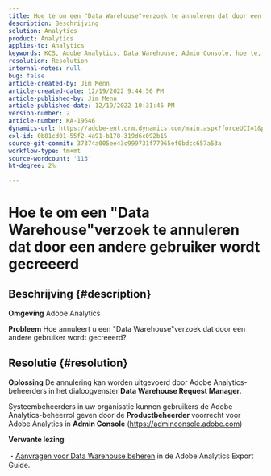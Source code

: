 ```yaml
---
title: Hoe te om een "Data Warehouse"verzoek te annuleren dat door een andere gebruiker wordt gecreeerd
description: Beschrijving
solution: Analytics
product: Analytics
applies-to: Analytics
keywords: KCS, Adobe Analytics, Data Warehouse, Admin Console, hoe te, annuleer, verzoek, een andere gebruiker, de Manager van het Verzoek van de Data Warehouse
resolution: Resolution
internal-notes: null
bug: false
article-created-by: Jim Menn
article-created-date: 12/19/2022 9:44:56 PM
article-published-by: Jim Menn
article-published-date: 12/19/2022 10:31:46 PM
version-number: 2
article-number: KA-19646
dynamics-url: https://adobe-ent.crm.dynamics.com/main.aspx?forceUCI=1&pagetype=entityrecord&etn=knowledgearticle&id=475e715c-e67f-ed11-81ac-6045bd006704
exl-id: 0b81cd01-55f2-4a91-b178-319d6c092b15
source-git-commit: 37374a005ee43c999731f77965ef0bdcc657a53a
workflow-type: tm+mt
source-wordcount: '113'
ht-degree: 2%

---
```


# Hoe te om een &quot;Data Warehouse&quot;verzoek te annuleren dat door een andere gebruiker wordt gecreeerd

## Beschrijving {#description}


<b>Omgeving</b>
Adobe Analytics

<b>Probleem</b>
Hoe annuleert u een &quot;Data Warehouse&quot;verzoek dat door een andere gebruiker wordt gecreeerd?


## Resolutie {#resolution}


<b>Oplossing</b>
De annulering kan worden uitgevoerd door Adobe Analytics-beheerders in het dialoogvenster <b>Data Warehouse Request Manager.</b>

Systeembeheerders in uw organisatie kunnen gebruikers de Adobe Analytics-beheerrol geven door de <b>Productbeheerder</b> voorrecht voor Adobe Analytics in <b>Admin Console</b> (https://adminconsole.adobe.com)

<b>Verwante lezing</b>

・[Aanvragen voor Data Warehouse beheren](https://experienceleague.adobe.com/docs/analytics/export/data-warehouse/data-warehouse-requests-manage.html) in de Adobe Analytics Export Guide.
